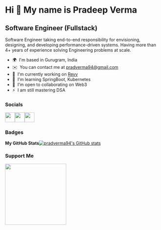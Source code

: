 # Hi 👋 My name is Pradeep Verma

## Software Engineer (Fullstack)

Software Engineer taking end-to-end responsibility for envisioning, designing, and developing performance-driven systems. Having more than 4+ years of experience solving Engineering problems at scale.

- 🌍  I'm based in Gurugram, India
- ✉️  You can contact me at [pradverma94@gmail.com](mailto:pradverma94@gmail.com)
- 🚀  I'm currently working on [Revv](http://revv.co.in)
- 🧠  I'm learning SpringBoot, Kubernetes
- 🤝  I'm open to collaborating on Web3
- ⚡  I am still mastering DSA

### Socials
<a href="http://www.instagram.com/pradverma24" target="_blank" rel="noreferrer"><img src="https://raw.githubusercontent.com/danielcranney/readme-generator/main/public/icons/socials/instagram.svg" width="32" height="32" /></a><a href="https://www.linkedin.com/in/pradverma94" target="_blank" rel="noreferrer"><img src="https://raw.githubusercontent.com/danielcranney/readme-generator/main/public/icons/socials/linkedin.svg" width="32" height="32" /></a><a href="http://www.medium.com/pradverma94" target="_blank" rel="noreferrer"><img src="https://raw.githubusercontent.com/danielcranney/readme-generator/main/public/icons/socials/medium-dark.svg" width="32" height="32" /></a>

### Badges
<b>My GitHub Stats</b><a href="http://www.github.com/pradverma94"><img src="https://github-readme-stats.vercel.app/api?username=pradverma94&show_icons=true&hide=&count_private=true&title_color=0891b2&text_color=ffffff&icon_color=0891b2&bg_color=1c1917&hide_border=true&show_icons=true" alt="pradverma94's GitHub stats" /></a>

### Support Me
<a href="https://www.buymeacoffee.com/pradverma94"><img src="https://cdn.buymeacoffee.com/buttons/v2/default-yellow.png" width="200" /></a>
